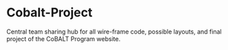 # Cobalt-Project
Central team sharing hub for all wire-frame code, possible layouts, and final project of the CoBALT Program website. 
